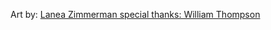 
Art by: [Lanea Zimmerman special thanks: William Thompson](https://opengameart.org/content/lpc-modified-base-tiles)
